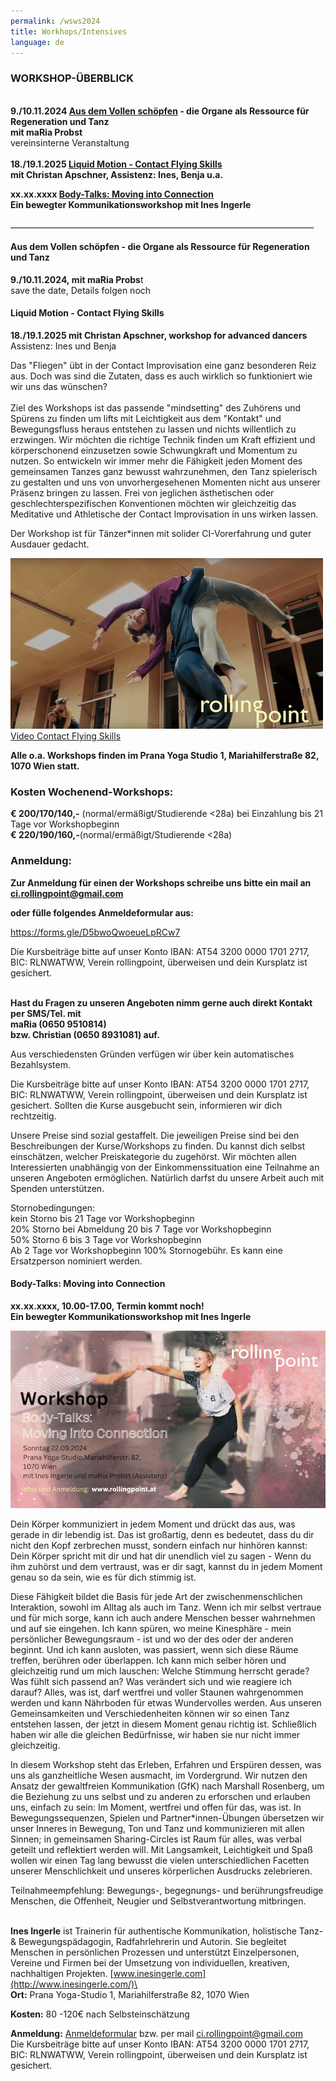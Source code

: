 ```yaml
---
permalink: /wsws2024
title: Workhops/Intensives
language: de
---
```

### **WORKSHOP-ÜBERBLICK**

\
**9./10.11.2024 [Aus dem Vollen schöpfen](#organs) - die Organe als Ressource für Regeneration und Tanz**\
**mit maRia Probst**\
vereinsinterne Veranstaltung\
\
**18./19.1.2025 [Liquid Motion - Contact Flying Skills](#flyingskills)**\
**mit Christan Apschner, Assistenz: Ines, Benja u.a.** 

**xx.xx.xxxx [Body-Talks: Moving into Connection](#bodytalks)**\
**Ein bewegter Kommunikationsworkshop mit Ines Ingerle**

\_\_\_\_\_\_\_\_\_\_\_\_\_\_\_\_\_\_\_\_\_\_\_\_\_\_\_\_\_\_\_\_\_\_\_\_\_\_\_\_\_\_\_\_\_\_\_\_\_\_\_\_\_\_\_\_\_\_\_\_\_\_\_\_\_\_\_\_\_\_\_\_\_\_\_\_

<div class="named-anchor" id="organs"></div>

#### **Aus dem Vollen schöpfen - die Organe als Ressource für Regeneration und Tanz**

**9./10.11.2024, mit maRia Probs**t\
save the date, Details folgen noch

<div class="named-anchor" id="flyingskills"></div>

#### **Liquid Motion - Contact Flying Skills**

**18./19.1.2025 mit Christan Apschner, workshop for advanced dancers**\
Assistenz: Ines und Benja 

Das "Fliegen" übt in der Contact Improvisation eine ganz besonderen Reiz aus. Doch was sind  die Zutaten, dass es auch wirklich so funktioniert wie wir uns das wünschen?\
\
Ziel des Workshops ist das passende "mindsetting" des Zuhörens und Spürens zu finden um lifts mit Leichtigkeit aus dem "Kontakt" und Bewegungsfluss heraus entstehen zu lassen und nichts willentlich zu erzwingen. Wir möchten die richtige Technik finden um Kraft effizient und körperschonend einzusetzen sowie Schwungkraft und Momentum zu nutzen. So entwickeln wir immer mehr die Fähigkeit jeden Moment des gemeinsamen Tanzes ganz bewusst wahrzunehmen, den Tanz spielerisch zu gestalten und uns von unvorhergesehenen Momenten nicht aus unserer Präsenz bringen zu lassen. Frei von jeglichen ästhetischen oder geschlechterspezifischen Konventionen möchten wir gleichzeitig das Meditative und Athletische der Contact Improvisation in uns wirken lassen.

Der Workshop ist für Tänzer*innen mit solider CI-Vorerfahrung und guter Ausdauer gedacht.

<div class="imglink"><a target="_blank" href="https://www.youtube.com/watch?v=6tbJKhYSShk"><img src="/assets/uploads/bildschirmfoto-2023-12-03-um-21.32.38.png" alt="" /><div>Video Contact Flying Skills</div></a></div>

[](#orga)

**Alle o.a. Workshops finden im Prana Yoga Studio 1, Mariahilferstraße 82, 1070 Wien statt.**

### **Kosten Wochenend-Workshops:**

**€ 200/170/140,-** (normal/ermäßigt/Studierende <28a) bei Einzahlung bis 21 Tage vor Workshopbeginn\
**€ 220/190/160,-**(normal/ermäßigt/Studierende <28a) 

### Anmeldung:

**Zur Anmeldung für einen der Workshops schreibe uns bitte ein mail an ci.rollingpoint@gmail.com**

**oder fülle folgendes Anmeldeformular aus:**

<https://forms.gle/D5bwoQwoeueLpRCw7>

Die Kursbeiträge bitte auf unser Konto IBAN: AT54 3200 0000 1701 2717, BIC: RLNWATWW, Verein rollingpoint, überweisen und dein Kursplatz ist gesichert.

\
**Hast du Fragen zu unseren Angeboten nimm gerne auch direkt Kontakt per SMS/Tel. mit**\
**maRia (0650 9510814)**\
**bzw. Christian (0650 8931081) auf.**

Aus verschiedensten Gründen verfügen wir über kein automatisches Bezahlsystem.

Die Kursbeiträge bitte auf unser Konto IBAN: AT54 3200 0000 1701 2717, BIC: RLNWATWW, Verein rollingpoint, überweisen und dein Kursplatz ist gesichert. Sollten die Kurse ausgebucht sein, informieren wir dich rechtzeitig.

Unsere Preise sind sozial gestaffelt. Die jeweiligen Preise sind bei den Beschreibungen der Kurse/Workshops zu finden. Du kannst dich selbst einschätzen, welcher Preiskategorie du zugehörst. Wir möchten allen Interessierten unabhängig von der Einkommenssituation eine Teilnahme an unseren Angeboten ermöglichen. Natürlich darfst du unsere Arbeit auch mit Spenden unterstützen.

Stornobedingungen: \
kein Storno bis 21 Tage vor Workshopbeginn\
20% Storno bei Abmeldung 20 bis 7 Tage vor Workshopbeginn\
50% Storno 6 bis 3 Tage vor Workshopbeginn\
Ab 2 Tage vor Workshopbeginn 100% Stornogebühr. Es kann eine Ersatzperson nominiert werden.

<div class="named-anchor" id="bodytalks"></div>

#### Body-Talks: Moving into Connection 

**xx.xx.xxxx, 10.00-17.00, Termin kommt noch!\
Ein bewegter Kommunikationsworkshop mit Ines Ingerle**

![](/assets/uploads/bodytalks_fin-2.png)

Dein Körper kommuniziert in jedem Moment und drückt das aus, was gerade in dir lebendig ist.
Das ist großartig, denn es bedeutet, dass du dir nicht den Kopf zerbrechen musst, sondern einfach nur hinhören kannst: Dein Körper spricht mit dir und hat dir unendlich viel zu sagen - Wenn du ihm zuhörst und dem vertraust, was er dir sagt, kannst du in jedem Moment genau so da sein, wie es für dich stimmig ist.

Diese Fähigkeit bildet die Basis für jede Art der zwischenmenschlichen Interaktion, sowohl im
Alltag als auch im Tanz. Wenn ich mir selbst vertraue und für mich sorge, kann ich auch andere
Menschen besser wahrnehmen und auf sie eingehen. Ich kann spüren, wo meine Kinesphäre -
mein persönlicher Bewegungsraum - ist und wo der des oder der anderen beginnt. Und ich kann
ausloten, was passiert, wenn sich diese Räume treffen, berühren oder überlappen. Ich kann mich
selber hören und gleichzeitig rund um mich lauschen: Welche Stimmung herrscht gerade? Was
fühlt sich passend an? Was verändert sich und wie reagiere ich darauf?
Alles, was ist, darf wertfrei und voller Staunen wahrgenommen werden und kann Nährboden für
etwas Wundervolles werden. Aus unseren Gemeinsamkeiten und Verschiedenheiten können wir
so einen Tanz entstehen lassen, der jetzt in diesem Moment genau richtig ist.
Schließlich haben wir alle die gleichen Bedürfnisse, wir haben sie nur nicht immer gleichzeitig.

In diesem Workshop steht das Erleben, Erfahren und Erspüren dessen, was uns als ganzheitliche
Wesen ausmacht, im Vordergrund. Wir nutzen den Ansatz der gewaltfreien Kommunikation (GfK)
nach Marshall Rosenberg, um die Beziehung zu uns selbst und zu anderen zu erforschen und
erlauben uns, einfach zu sein: Im Moment, wertfrei und offen für das, was ist.
In Bewegungssequenzen, Spielen und Partner*innen-Übungen übersetzen wir unser Inneres in
Bewegung, Ton und Tanz und kommunizieren mit allen Sinnen; in gemeinsamen Sharing-Circles
ist Raum für alles, was verbal geteilt und reflektiert werden will.
Mit Langsamkeit, Leichtigkeit und Spaß wollen wir einen Tag lang bewusst die vielen
unterschiedlichen Facetten unserer Menschlichkeit und unseres körperlichen Ausdrucks
zelebrieren.

Teilnahmeempfehlung: Bewegungs-, begegnungs- und berührungsfreudige Menschen, die
Offenheit, Neugier und Selbstverantwortung mitbringen.

\
**Ines Ingerle** ist Trainerin für authentische Kommunikation, holistische Tanz- & Bewegungspädagogin, Radfahrlehrerin und Autorin. Sie begleitet Menschen in persönlichen Prozessen und unterstützt Einzelpersonen, Vereine und Firmen bei der Umsetzung von individuellen, kreativen, nachhaltigen Projekten. [www.inesingerle.com](http://www.inesingerle.com/)\
\
**Ort:** Prana Yoga-Studio 1, Mariahilferstraße 82, 1070 Wien

**Kosten:** 80 -120€ nach Selbsteinschätzung

**Anmeldung:** [Anmeldeformular](https://docs.google.com/forms/d/e/1FAIpQLSekDuPKjsMIN0sYaTr4EIgyTsUNC7hQdpiOAsjrwvsv-DpXmw/viewform) bzw. per mail ci.rollingpoint@gmail.com\
Die Kursbeiträge bitte auf unser Konto IBAN: AT54 3200 0000 1701 2717, BIC: RLNWATWW, Verein rollingpoint, überweisen und dein Kursplatz ist gesichert.